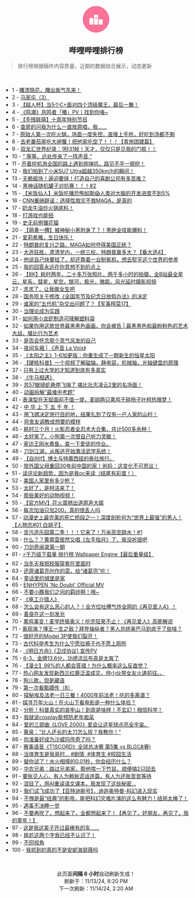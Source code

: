 <div align="center">
    <img src="./assets/icon_rank.png" alt="logo" />
    <h2>哔哩哔哩排行榜</h>
</div>

> 排行榜根据稿件内容质量，近期的数据综合展示，动态更新

<br />

<ul><li><span>1 - <a href=https://www.bilibili.com/BV1TsmtY7Egu>雕漆隐花，雕出紫气东来！</a></span></li><li><span>2 - <a href=https://www.bilibili.com/BV13FmhYwEEQ>马家屯（3）</a></span></li><li><span>3 - <a href=https://www.bilibili.com/BV19WmBYoEy4>【超人杯】当5个C+面对四个顶级魔王，最后一舞！</a></span></li><li><span>4 - <a href=https://www.bilibili.com/BV1bomxY2Evu>《鸣潮》共鸣者「椿」PV丨找到你咯~</a></span></li><li><span>5 - <a href=https://www.bilibili.com/BV1rxDyYhEhH>【手残联萌】十周年特别节目</a></span></li><li><span>6 - <a href=https://www.bilibili.com/BV1EkmzYeE7e>查房的问我为什么一直放原唱，我……</a></span></li><li><span>7 - <a href=https://www.bilibili.com/BV1tYDaYMELf>原始人第一次吃火锅，场面一度失控，直接上手抢，好吃到汤都不剩</a></span></li><li><span>8 - <a href=https://www.bilibili.com/BV12xm8YWETV>去老番茄家吃大闸蟹！把他家吃空了！！！【青旅团建篇】</a></span></li><li><span>9 - <a href=https://www.bilibili.com/BV1vNmUYDE5W>双龙汇世界纪录：1秒31帧！天才，仅仅只是见我的门槛！！</a></span></li><li><span>10 - <a href=https://www.bilibili.com/BV1K4DzYxE88>“&nbsp;等等，远处传来了一阵声音&nbsp;”</a></span></li><li><span>11 - <a href=https://www.bilibili.com/BV1DTDyYCEwW>开着挖机游全国的路上遇到炮弹坑，路见不平一顿挖！</a></span></li><li><span>12 - <a href=https://www.bilibili.com/BV1CxmUYTEov>我们拍到了小米SU7&nbsp;Ultra超越350km/h的瞬间！</a></span></li><li><span>13 - <a href=https://www.bilibili.com/BV16MmiYcEmw>无赖砸场！逼迫要挟！打造自己的喜剧公司有多苦难？</a></span></li><li><span>14 - <a href=https://www.bilibili.com/BV1vEDCY7EFb>黑神话随机罐子对抗赛！！！#2</a></span></li><li><span>15 - <a href=https://www.bilibili.com/BV15kmqYdEse>【米饭仙人】米饭吃播恐怖如斯😱人类对大脑的开发进度不到5%</a></span></li><li><span>16 - <a href=https://www.bilibili.com/BV1WxmUYTEFB>CNN重磅辟谣：选择性救灾不救MAGA，是真的</a></span></li><li><span>17 - <a href=https://www.bilibili.com/BV1mSmyYPEQx>奶龙牛油炒火锅底料！</a></span></li><li><span>18 - <a href=https://www.bilibili.com/BV1EWm6YiEn5>打游戏也能扭</a></span></li><li><span>19 - <a href=https://www.bilibili.com/BV1Jpm6YTEPM>史无前例狸花猫</a></span></li><li><span>20 - <a href=https://www.bilibili.com/BV1x4mzYyEbE>【萌黄一槽】被神秘小黑附身了？！黑绝全技能爆料！</a></span></li><li><span>21 - <a href=https://www.bilibili.com/BV1gfmrYhEJN>爱莉希雅，生日快乐！</a></span></li><li><span>22 - <a href=https://www.bilibili.com/BV1x2DBYXEKK>特朗普的复兴之路，MAGA如何夺得美国正统？</a></span></li><li><span>23 - <a href=https://www.bilibili.com/BV1iAmqYpEFk>大选狂胜，肃清党内，一统三权，特朗普赢多大？【看大选4】</a></span></li><li><span>24 - <a href=https://www.bilibili.com/BV1TnD2YCEwu>他说自己快要挂了，却还靠着一台制氧机，想去熨平这个世界的参差</a></span></li><li><span>25 - <a href=https://www.bilibili.com/BV1tBmBYEEEN>我的回答永远在你意想不到的点上</a></span></li><li><span>26 - <a href=https://www.bilibili.com/BV1R4m6YYEjn>【8K】耗时两年，二十多万张照片，两千多小时的拍摄，全B站最全星云，星系，彗星，星空，银河，极光，微距，风光延时摄影视频</a></span></li><li><span>27 - <a href=https://www.bilibili.com/BV1EQm1YQEpA>求求了，让我做女生吧</a></span></li><li><span>28 - <a href=https://www.bilibili.com/BV1y8m8YDEfn>国务院关于修改《全国年节及纪念日放假办法》的决定</a></span></li><li><span>29 - <a href=https://www.bilibili.com/BV1EUm1Y9Esh>谁家的“五代机”杂交出问题了？【军事榨菜17】</a></span></li><li><span>30 - <a href=https://www.bilibili.com/BV1uBmBYEERj>当理论成为实践</a></span></li><li><span>31 - <a href=https://www.bilibili.com/BV1ZrmtYvE87>如何用小龙虾制造可降解塑料袋</a></span></li><li><span>32 - <a href=https://www.bilibili.com/BV1bfmUYyEtL>如果你用这款世界最黑黑色画画，你会被告&nbsp;|&nbsp;最黑黑色和最粉粉色的艺术大战，堪比行为艺术</a></span></li><li><span>33 - <a href=https://www.bilibili.com/BV1GsmiYJEq4>是否会怀念那个意气风发的自己</a></span></li><li><span>34 - <a href=https://www.bilibili.com/BV1NsmtY7Ecq>夜间车厢&nbsp;|&nbsp;《声音&nbsp;La&nbsp;Voix》</a></span></li><li><span>35 - <a href=https://www.bilibili.com/BV16tDkYHEMr>《太阳之主》1-6加更版：你重生成了一颗新生的恒星太阳</a></span></li><li><span>36 - <a href=https://www.bilibili.com/BV1y2m6YSEfK>【硬核科普】一个视频了解磁轴，静电容，机械轴，光轴键盘的原理</a></span></li><li><span>37 - <a href=https://www.bilibili.com/BV1GAm2Y5EFD>只有上过大学的才知道到底有多真实</a></span></li><li><span>38 - <a href=https://www.bilibili.com/BV17xm6YNEvL>《牛马相遇》</a></span></li><li><span>39 - <a href=https://www.bilibili.com/BV1k2miYPEKF>苏57眼镜蛇悬停飞嗨了&nbsp;堪比壮志凌云2里的名场面！</a></span></li><li><span>40 - <a href=https://www.bilibili.com/BV1S3mWYzEuX>动画拆解“最难中考题”</a></span></li><li><span>41 - <a href=https://www.bilibili.com/BV1HimzYBEub>表演型在天赋面前不值一提，麦姐两只熏鸡干碎杨子叶柯热搜梦！</a></span></li><li><span>42 - <a href=https://www.bilibili.com/BV1RimkYNEMa>中&nbsp;华&nbsp;上&nbsp;下&nbsp;五&nbsp;千&nbsp;年&nbsp;！</a></span></li><li><span>43 - <a href=https://www.bilibili.com/BV1mZmUY5EeX>用飞镖决定旅行目的地，结果扎到了仅有一户人家的山村！</a></span></li><li><span>44 - <a href=https://www.bilibili.com/BV1qgm1YSE8q>将舍友调教成想要的模样</a></span></li><li><span>45 - <a href=https://www.bilibili.com/BV1o4m6YYEt3>耗时三个月！火影忍者全忍术大合集，共计500多余种！</a></span></li><li><span>46 - <a href=https://www.bilibili.com/BV1nvmUYcEtW>太好笑了，小狗第一次恨自己听力灵敏！</a></span></li><li><span>47 - <a href=https://www.bilibili.com/BV1q1m8Y6EtN>家访王刚水煮鱼，查一下爱徒的作业。</a></span></li><li><span>48 - <a href=https://www.bilibili.com/BV1vyDyYEEN2>刀剑江湖，从叛逃开始激活武学系统！</a></span></li><li><span>49 - <a href=https://www.bilibili.com/BV1LmmzYcEEL>【自创if】博士与特蕾西娅的泰拉旅行。</a></span></li><li><span>50 - <a href=https://www.bilibili.com/BV11Sm6YmEBD>带外国父母重回30年前中国的家！爸妈：这变化不可思议！</a></span></li><li><span>51 - <a href=https://www.bilibili.com/BV1MuD6YoEFY>读评论新趋势，因为是我oc来读（结尾有彩蛋！）</a></span></li><li><span>52 - <a href=https://www.bilibili.com/BV1aiDBY8EeY>美国人家里有多少枪？</a></span></li><li><span>53 - <a href=https://www.bilibili.com/BV1h9mtY4EFu>太好了，是柯洁来了！</a></span></li><li><span>54 - <a href=https://www.bilibili.com/BV1CmmmYAEQx>那些美好的动物视频！</a></span></li><li><span>55 - <a href=https://www.bilibili.com/BV1fkDzY5Ea4>【官方MV】花火震撼出道原声大碟</a></span></li><li><span>56 - <a href=https://www.bilibili.com/BV1A5m6YkEK6>每次加油只加200，真的很丢人吗</a></span></li><li><span>57 - <a href=https://www.bilibili.com/BV1MamiYyEke>动漫史上最完美的死亡桥段之一！深度剖析何为“世界上最强”的男人！【人物志#01&nbsp;白胡子】</a></span></li><li><span>58 - <a href=https://www.bilibili.com/BV1j8mkYgE6h>贪污造乐园第二季！！！它来了！万米高空跳水！#1</a></span></li><li><span>59 - <a href=https://www.bilibili.com/BV1xtDxY7Ea7>什么？？黄霄雲居然又唱《左手指月》了，我没听错吧</a></span></li><li><span>60 - <a href=https://www.bilibili.com/BV1cVmBYvEXi>刀剑奇闻录第一期</a></span></li><li><span>61 - <a href=https://www.bilibili.com/BV119D6YdEtB>⚡千万级下载量&nbsp;排行榜&nbsp;Wallpaper&nbsp;Engine【最后重量级】</a></span></li><li><span>62 - <a href=https://www.bilibili.com/BV1oxm6YPEnA>当冬天我把校服穿套在里面时</a></span></li><li><span>63 - <a href=https://www.bilibili.com/BV1vwDZYsEbY>还原诸葛亮创作的菜，给“诸葛亮”吃！</a></span></li><li><span>64 - <a href=https://www.bilibili.com/BV1EEmBYwEsR>童话里的城堡是家</a></span></li><li><span>65 - <a href=https://www.bilibili.com/BV1FummYFEkz>ENHYPEN&nbsp;&#39;No&nbsp;Doubt&#39;&nbsp;Official&nbsp;MV</a></span></li><li><span>66 - <a href=https://www.bilibili.com/BV1JYmUYaE4s>不要小瞧我们之间的羁绊啊！哦~</a></span></li><li><span>67 - <a href=https://www.bilibili.com/BV1spmUYuEdz>《电工介错人》</a></span></li><li><span>68 - <a href=https://www.bilibili.com/BV1icmqY9Eky>怎么会有这么恶心的人？！全方位吐槽气炸全网的《再见爱人4》！</a></span></li><li><span>69 - <a href=https://www.bilibili.com/BV1y6miYMEer>善良在这一刻发光</a></span></li><li><span>70 - <a href=https://www.bilibili.com/BV182DkYuE4d>熏鸡事变！麦学终极奥义！吃完狂笑不止！《再见爱人》高能解说</a></span></li><li><span>71 - <a href=https://www.bilibili.com/BV1psmqYME1p>奥观海？懂王一生之敌？拜登操纵者？黑人总统奥巴马到底干了些啥？</a></span></li><li><span>72 - <a href=https://www.bilibili.com/BV15ambYhEwV>很好开的Model&nbsp;3P使我们裂开！</a></span></li><li><span>73 - <a href=https://www.bilibili.com/BV1jkmzYeEWA>古代科举考生为什么宁愿拉裤子也不愿上厕所</a></span></li><li><span>74 - <a href=https://www.bilibili.com/BV1WjmyYoE7d>《明日方舟》[卫戍协议]&nbsp;宣传PV</a></span></li><li><span>75 - <a href=https://www.bilibili.com/BV1z1mrYgE59>6-3，金牌13.6分，功德流吕布真是太爽了</a></span></li><li><span>76 - <a href=https://www.bilibili.com/BV1swmiYNEnE>【漫士】99%的人都会答错！为什么概率这么反直觉？</a></span></li><li><span>77 - <a href=https://www.bilibili.com/BV1F4m2YZEvM>热心网友发现新西兰红鹿泛滥成灾，帅小伙带女友火速前往。。</a></span></li><li><span>78 - <a href=https://www.bilibili.com/BV1jgDzYTEB9>狗儿歌，但是藏语</a></span></li><li><span>79 - <a href=https://www.bilibili.com/BV1YjmrYFExN>第一次看甄嬛传（8）</a></span></li><li><span>80 - <a href=https://www.bilibili.com/BV14NDfYGEBE>探秘埃及法老一日三餐！4000年前法老！吃的多离谱？</a></span></li><li><span>81 - <a href=https://www.bilibili.com/BV1SDm2Y3EMR>探寻万年火山！在火山下看电影是一种什么体验？</a></span></li><li><span>82 - <a href=https://www.bilibili.com/BV1kZDBYLEm3>分析！科普真实的哀牢山！到底是啥样！不玄幻！相信科学！</a></span></li><li><span>83 - <a href=https://www.bilibili.com/BV1CQDBYJEbf>我就说cosplay能预防老年痴呆</a></span></li><li><span>84 - <a href=https://www.bilibili.com/BV1kPmmYaEBM>爱的三部曲《LOVE&nbsp;2000》爱会让这星球点亮全宇宙。</a></span></li><li><span>85 - <a href=https://www.bilibili.com/BV1oYD6YgEH8>黄泉：“比人还长的太刀怎么拔？我教你！”</a></span></li><li><span>86 - <a href=https://www.bilibili.com/BV1K7mUYkE6f>你准备好成为沙威玛传奇了吗？</a></span></li><li><span>87 - <a href=https://www.bilibili.com/BV13ammY5ExD>赛事语音《T1SCORD》全球总决赛&nbsp;第5集&nbsp;vs&nbsp;BLG(决赛)</a></span></li><li><span>88 - <a href=https://www.bilibili.com/BV122m6YSE7b>当体育生是我哥时…&nbsp;#剧情&nbsp;&nbsp;#体育生&nbsp;#校园生活</a></span></li><li><span>89 - <a href=https://www.bilibili.com/BV1XQDvYQEjn>替你试了！水火相撞的0.01秒，你会经历什么？</a></span></li><li><span>90 - <a href=https://www.bilibili.com/BV1waDqY5ExW>华农兄弟：路过兄弟家，帮他喂一下竹鼠，顺便搞2只回去</a></span></li><li><span>91 - <a href=https://www.bilibili.com/BV1VjmaYuEt5>要账见人心，有人为赖账谎话连篇，有人为还账苦苦等待</a></span></li><li><span>92 - <a href=https://www.bilibili.com/BV1RPDdYLEJN>泪目了，用AI重读语文课本，我发现了这些秘密...</a></span></li><li><span>93 - <a href=https://www.bilibili.com/BV1AEmyYxEMM>我们试飞成功了【亚特迪斯号】，迪迦奥特曼-科幻进入现实</a></span></li><li><span>94 - <a href=https://www.bilibili.com/BV16BmzYTEo9>不愧是最“经典”的影帝，能把科幻灾难片演的这么有魅力！结局太棒了！</a></span></li><li><span>95 - <a href=https://www.bilibili.com/BV1A8DqY1EZN>遇事不决睡一觉</a></span></li><li><span>96 - <a href=https://www.bilibili.com/BV1XZyFYuE6t>不要再吹了，想起来了，全都想起来了！【再见了，好朋友。再见了，我的童年！】</a></span></li><li><span>97 - <a href=https://www.bilibili.com/BV1HkmpY8E3p>这是我这辈子开过最稀有的车……</a></span></li><li><span>98 - <a href=https://www.bilibili.com/BV1jpmbYqETS>尴尬这两个字我已经不认识了！</a></span></li><li><span>99 - <a href=https://www.bilibili.com/BV1yLD6YQEkd>不同视角</a></span></li><li><span>100 - <a href=https://www.bilibili.com/BV1U1DBYWEqj>我抓到的真的不是安妮海瑟薇吗</a></span></li></ul>

<br />

<p align=center>此页面<strong>间隔 6 小时</strong>自动刷新生成！<br>刷新于：11/13/24, 8:20 PM<br>下一次刷新：11/14/24, 2:20 AM</p>